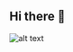 ## Hi there 👋

![alt text]([http://url/to/img.png](https://i0.wp.com/viewinder.com/wp-content/uploads/2018/06/arrival-01.png?w=1600&ssl=1))

<!--
**andreamquiroz/andreamquiroz** is a ✨ _special_ ✨ repository because its `README.md` (this file) appears on your GitHub profile.

Here are some ideas to get you started:

- 🔭 I’m currently working on ...
- 🌱 I’m currently learning ...
- 👯 I’m looking to collaborate on ...
- 🤔 I’m looking for help with ...
- 💬 Ask me about ...
- 📫 How to reach me: ...
- 😄 Pronouns: ...
- ⚡ Fun fact: ...
-->
